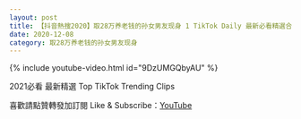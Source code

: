 ```yaml
---
layout: post
title: 【抖音熱搜2020】取28万养老钱的孙女男友现身 1 TikTok Daily 最新必看精選合集2020 12 08
date: 2020-12-08
category: 取28万养老钱的孙女男友现身
---
```


{% include youtube-video.html id="9DzUMGQbyAU" %}

2021必看 最新精選 Top TikTok Trending Clips

喜歡請點贊轉發加訂閱 Like & Subscribe：[YouTube](https://www.youtube.com/channel/UCAoR7VcanIPd04uEq_GIylA/videos)

